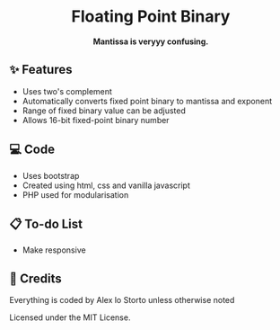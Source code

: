<h1 align="center">Floating Point Binary</h1>

<p align="center">
  <b>Mantissa is veryyy confusing.</b>
</p>

<!-- <p align="center"><img width="100%" src=".github/desktop.png" alt="desktop version of the floating point binary calculator" /></p> -->

## ✨ Features

- Uses two's complement
- Automatically converts fixed point binary to mantissa and exponent
- Range of fixed binary value can be adjusted
- Allows 16-bit fixed-point binary number

## 💻 Code

- Uses bootstrap
- Created using html, css and vanilla javascript
- PHP used for modularisation

## 📋 To-do List

- Make responsive

## 📜 Credits

Everything is coded by Alex lo Storto unless otherwise noted

Licensed under the MIT License.
